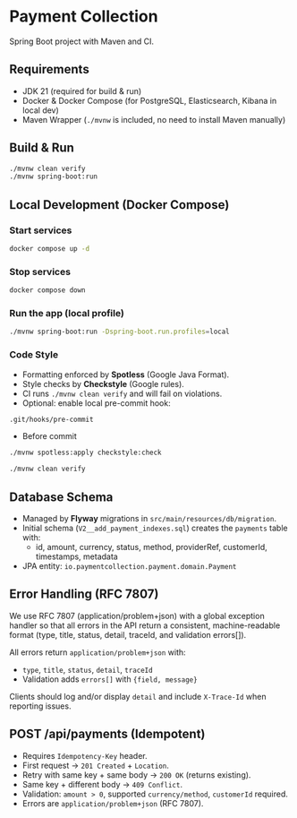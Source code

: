 # Payment Collection

Spring Boot project with Maven and CI.

## Requirements
- JDK 21 (required for build & run)
- Docker & Docker Compose (for PostgreSQL, Elasticsearch, Kibana in local dev)
- Maven Wrapper (`./mvnw` is included, no need to install Maven manually)

## Build & Run

```bash
./mvnw clean verify
./mvnw spring-boot:run
```

## Local Development (Docker Compose)

### Start services

```bash
docker compose up -d
```

### Stop services

```bash
docker compose down
```

### Run the app (local profile)

```bash
./mvnw spring-boot:run -Dspring-boot.run.profiles=local
```

### Code Style

- Formatting enforced by **Spotless** (Google Java Format).
- Style checks by **Checkstyle** (Google rules).
- CI runs `./mvnw clean verify` and will fail on violations.
- Optional: enable local pre-commit hook:
```bash
.git/hooks/pre-commit
```
- Before commit
```bash
./mvnw spotless:apply checkstyle:check
```
```bash
./mvnw clean verify
```

## Database Schema

- Managed by **Flyway** migrations in `src/main/resources/db/migration`.
- Initial schema (`V2__add_payment_indexes.sql`) creates the `payments` table with:
    - id, amount, currency, status, method, providerRef, customerId, timestamps, metadata
- JPA entity: `io.paymentcollection.payment.domain.Payment`

## Error Handling (RFC 7807)

We use RFC 7807 (application/problem+json) with a global exception 
handler so that all errors in the API return a consistent, 
machine-readable format (type, title, status, detail, traceId, and 
validation errors[]).

All errors return `application/problem+json` with:
- `type`, `title`, `status`, `detail`, `traceId`
- Validation adds `errors[]` with `{field, message}`

Clients should log and/or display `detail` and include `X-Trace-Id` when reporting issues.

## POST /api/payments (Idempotent)

- Requires `Idempotency-Key` header.
- First request → `201 Created` + `Location`.
- Retry with same key + same body → `200 OK` (returns existing).
- Same key + different body → `409 Conflict`.
- Validation: `amount > 0`, supported `currency/method`, `customerId` required.
- Errors are `application/problem+json` (RFC 7807).